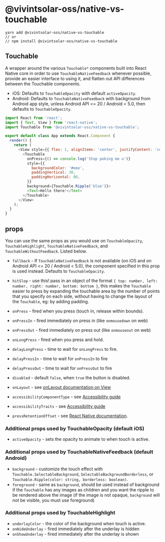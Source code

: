 # @vivintsolar-oss/native-vs-touchable

```
yarn add @vivintsolar-oss/native-vs-touchable
// or
// npm install @vivintsolar-oss/native-vs-touchable
```

## Touchable

A wrapper around the various `Touchable*` components built into React Native core in order to use `TouchableNativeFeedback` whenever possible, provide an easier interface to using it, and flatten out API differences between the Touchable components.

- iOS: Defaults to `TouchableOpacity` with default `activeOpacity`.
- Android: Defaults to `TouchableNativeFeedback` with background from Android app style, unless Android API <= 20 / Android < 5.0, then defaults to `TouchableOpacity`.

```javascript
import React from 'react';
import { Text, View } from 'react-native';
import Touchable from '@vivintsolar-oss/native-vs-touchable';

export default class App extends React.Component {
  render() {
    return (
      <View style={{ flex: 1, alignItems: 'center', justifyContent: 'center' }}>
        <Touchable
          onPress={() => console.log('Stop poking me ☮️')}
          style={{
            backgroundColor: '#eee',
            paddingVertical: 30,
            paddingHorizontal: 80,
          }}
          background={Touchable.Ripple('blue')}>
          <Text>Hello there!</Text>
        </Touchable>
      </View>
    );
  }
}
```

## props

You can use the same props as you would use on `TouchableOpacity`, `TouchableHighlight`, `TouchableNativeFeedback`, and `TouchableWithoutFeedback`. Listed below.

- `fallback` - If `TouchableNativeFeedback` is not available (on iOS and on Android API <= 20 / Android < 5.0), the component specified in this prop is used instead. Defaults to `TouchableOpacity`.

- `hitSlop` - use this! pass in an object of the format `{ top: number, left: number, right: number, bottom: bottom }`, this makes the `Touchable` easier to press by expanding the touchable area by the number of points that you specify on each side, without having to change the layout of the `Touchable`, eg: by adding padding.
- `onPress` - fired when you press (touch in, release within bounds).
- `onPressIn` - fired immediately on press in (like `onmousedown` on web)
- `onPressOut` - fired immediately on press out (like `onmouseout` on web)
- `onLongPress` -   fired when you press and hold.
- `delayLongPress` - time to wait for `onLongPress` to fire.
- `delayPressIn` - time to wait for `onPressIn` to fire
- `delayPressOut` - time to wait for `onPressOut` to fire
- `disabled` - default `false`, when `true` the button is disabled.
- `onLayout` - see [onLayout documentation on View](http://facebook.github.io/react-native/releases/0.45/docs/view.html#onlayout)
- `accessibilityComponentType` - see [Accessibility guide](https://facebook.github.io/react-native/docs/accessibility.html)
- `accessibilityTraits` - see [Accessibility guide](https://facebook.github.io/react-native/docs/accessibility.html)
- `pressRetentionOffset` - see [React Native
  documentation](https://facebook.github.io/react-native/docs/touchablewithoutfeedback.html#pressretentionoffset).

### Additional props used by TouchableOpacity (default iOS)

- `activeOpacity` - sets the opacity to animate to when touch is active.

### Additional props used by TouchableNativeFeedback  (default Android)

- `background` - customize the touch effect with `Touchable.SelectableBackground`, `SelectableBackgroundBorderless`, or `Touchable.Ripple(color: string, borderless: boolean)`.
- `foreground` - same as `background`, should be used instead of background if the `Touchable` has any images as children and you want the ripple to be rendered above the image (if the image is not opaque, `background` will not be visible, you must use foreground)

### Additional props used by TouchableHighlight

- `underlayColor` - the color of the background when touch is active.
- `onHideUnderlay` - fired immediately after the underlay is hidden
- `onShowUnderlay` - fired immediately after the underlay is shown